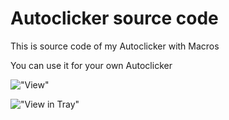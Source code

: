# Autoclicker source code

This is source code of my Autoclicker with Macros

You can use it for your own Autoclicker

!["View"](https://cdn.discordapp.com/attachments/498189410970501151/598050823179862016/unknown.png)

!["View in Tray"](https://cdn.discordapp.com/attachments/498189410970501151/598050900577353728/unknown.png)
